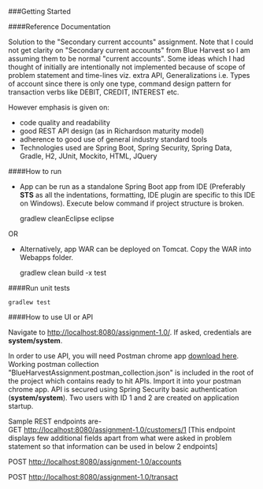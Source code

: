 ###Getting Started

####Reference Documentation

Solution to the "Secondary current accounts" assignment. Note that I could not get clarity on "Secondary current accounts" from Blue Harvest so I am assuming them to be normal "current accounts". Some ideas which I had thought of initially are intentionally not implemented because of scope of problem statement and time-lines viz. extra API, Generalizations i.e. Types of account since there is only one type, command design pattern for transaction verbs like DEBIT, CREDIT, INTEREST etc.

However emphasis is given on:
*	code quality and readability
*	good REST API design (as in Richardson maturity model)
*	adherence to good use of general industry standard tools
*	Technologies used are Spring Boot, Spring Security, Spring Data, Gradle, H2, JUnit, Mockito, HTML, JQuery

####How to run
*	App can be run as a standalone Spring Boot app from IDE (Preferably **STS** as all the indentations, formatting, IDE plugin are specific to this IDE on Windows). Execute below command if project structure is broken.  

	gradlew cleanEclipse eclipse   

OR

*	Alternatively, app WAR can be deployed on Tomcat. Copy the WAR into Webapps folder.  

	gradlew clean build -x test
	

####Run unit tests

	gradlew test

####How to use UI or API

Navigate to <http://localhost:8080/assignment-1.0/>. If asked, credentials are **system/system**.

In order to use API, you will need Postman chrome app [download here](https://chrome.google.com/webstore/detail/postman/fhbjgbiflinjbdggehcddcbncdddomop?hl=en). Working postman collection "BlueHarvestAssignment.postman_collection.json" is included in the root of the project which contains ready to hit APIs. Import it into your postman chrome app. API is secured using Spring Security basic authentication (**system/system**). Two users with ID 1 and 2 are created on application startup.

Sample REST endpoints are-  
GET <http://localhost:8080/assignment-1.0/customers/1> [This endpoint displays few additional fields apart from what were asked in problem statement so that information can be used in below 2 endpoints]

POST <http://localhost:8080/assignment-1.0/accounts>

POST <http://localhost:8080/assignment-1.0/transact> 



